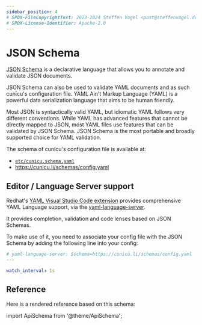 ```yaml
---
sidebar_position: 4
# SPDX-FileCopyrightText: 2023-2024 Steffen Vogel <post@steffenvogel.de>
# SPDX-License-Identifier: Apache-2.0
---
```


# JSON Schema

[JSON Schema](https://json-schema.org/) is a declarative language that allows you to annotate and validate JSON documents.

JSON Schema can also be used to validate YAML documents and as such cunīcu's configuration file.
YAML Ain't Markup Language (YAML) is a powerful data serialization language that aims to be human friendly.

Most JSON is syntactically valid YAML, but idiomatic YAML follows very different conventions.
While YAML has advanced features that cannot be directly mapped to JSON, most YAML files use features that can be validated by JSON Schema.
JSON Schema is the most portable and broadly supported choice for YAML validation.

The schema of cunīcu's configuration file is available at:

- [`etc/cunicu.schema.yaml`](https://github.com/cunicu/cunicu/blob/main/etc/cunicu.schema.yaml)
- https://cunicu.li/schemas/config.yaml

## Editor / Language Server support

Redhat's [YAML Visual Studio Code extension](https://marketplace.visualstudio.com/items?itemName=redhat.vscode-yaml) provides comprehensive YAML Language support, via the [yaml-language-server](https://github.com/redhat-developer/yaml-language-server).

It provides completion, validation and code lenses based on JSON Schemas.

To make use of it, you need to associate your config file with the JSON Schema by adding the following line into your config:

```yaml
# yaml-language-server: $schema=https://cunicu.li/schemas/config.yaml
---

watch_interval: 1s
```

## Reference

Here is a rendered reference based on this schema:

import ApiSchema from '@theme/ApiSchema';

<ApiSchema pointer="#/components/schemas/Config" />
